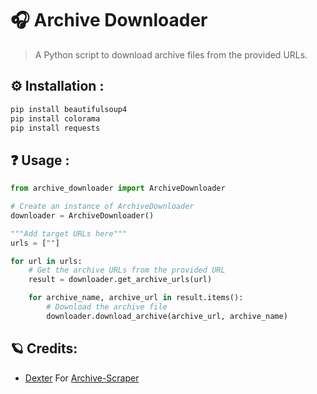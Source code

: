 # 🎧 Archive Downloader

> A Python script to download archive files from the provided URLs.

## ⚙ Installation :
```bash
pip install beautifulsoup4
pip install colorama
pip install requests
```

## ❓ Usage :
```python
from archive_downloader import ArchiveDownloader

# Create an instance of ArchiveDownloader
downloader = ArchiveDownloader()

"""Add target URLs here"""
urls = [""]

for url in urls:
    # Get the archive URLs from the provided URL
    result = downloader.get_archive_urls(url)

    for archive_name, archive_url in result.items():
        # Download the archive file
        downloader.download_archive(archive_url, archive_name)
```
## 🪐 Credits:
* [Dexter](https://github.com/dexter-90) For [Archive-Scraper](https://github.com/dexter-90/Archive-Scraper)
